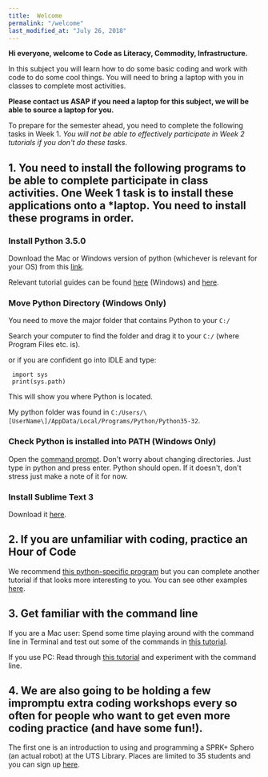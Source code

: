 ```yaml
---
title:  Welcome
permalink: "/welcome"
last_modified_at: "July 26, 2018"
---
```


**Hi everyone, welcome to Code as Literacy, Commodity, Infrastructure.**

In this subject you will learn how to do some basic coding and work with code to do some cool things. You will need to bring a laptop with you in classes to complete most activities.

**Please contact us ASAP if you need a laptop for this subject, we will be able to source a laptop for you.**

To prepare for the semester ahead, you need to complete the following tasks in Week 1. *You will not be able to effectively participate in Week 2 tutorials if you don't do these tasks*.

## 1. You need to install the following programs to be able to complete participate in class activities. One Week 1 task is to install these applications onto a *laptop. You need to install these programs in order.

### Install Python 3.5.0

Download the Mac or Windows version of python (whichever is relevant for your OS) from this [link](https://www.python.org/downloads/release/python-350/).

Relevant tutorial guides can be found [here](https://www.youtube.com/watch?v=-9_u93Nekqw) (Windows) and [here](https://www.youtube.com/watch?v=dZ6FlHBQiCU).

### Move Python Directory (Windows Only)

You need to move the major folder that contains Python to your `C:/`

Search your computer to find the folder and drag it to your `C:/` (where Program Files etc. is).

or if you are confident go into IDLE and type:

```
 import sys
 print(sys.path)
 ```

This will show you where Python is located.

My python folder was found in `C:/Users/\[UserName\]/AppData/Local/Programs/Python/Python35-32`.

### Check Python is installed into PATH (Windows Only)

Open the [command prompt](http://www.digitalcitizen.life/7-ways-launch-command-prompt-windows-7-windows-8). Don't worry about changing directories. Just type in python and press enter. Python should open. If it doesn't, don't stress just make a note of it for now.

### Install Sublime Text 3

Download it [here](https://www.sublimetext.com/3).

## 2. If you are unfamiliar with coding, practice an Hour of Code

We recommend [this python-specific program](https://hourofpython.trinket.io/a-visual-introduction-to-python#/welcome/an-hour-of-code) but you can complete another tutorial if that looks more interesting to you. You can see other examples [here](https://code.org/learn).

## 3. Get familiar with the command line

If you are a Mac user: Spend some time playing around with the command line in Terminal and test out some of the commands in [this tutorial](https://www.lifehacker.com.au/2010/09/a-command-line-primer-for-beginners/).

If you use PC: Read through [this tutorial](http://www.digitalcitizen.life/command-prompt-how-use-basic-commands) and experiment with the command line.

## 4. We are also going to be holding a few impromptu extra coding workshops every so often for people who want to get even more coding practice (and have some fun!).

The first one is an introduction to using and programming a SPRK+ Sphero (an actual robot) at the UTS Library. Places are limited to 35 students and you can sign up [here](http://www.lib.uts.edu.au/event/696945/54063-code-literacy-commodity-infrastructure-introduction-to-sphero-workshop).
